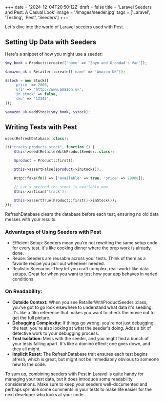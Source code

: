 +++
date = '2024-12-04T20:50:12Z'
draft = false
title = 'Laravel Seeders and Pest: A Casual Look'
image = '/images/seeder.jpg'
tags = ['Laravel', 'Testing', 'Pest', 'Seeders']
+++

Let's dive into the world of Laravel seeders used with Pest.

## Setting Up Data with Seeders

Here's a snippet of how you might use a seeder:

<!--more-->


```php
$my_book = Product::create(['name' => "Zayn and Grandad's Van"]);

$amazon_uk = Retailer::create(['name' => 'Amazon UK']);

$stock = new Stock([
    'price' => 2000,
    'url' => 'http://www.amazon.uk',
    'in_stock' => false,
    'sku' => '12345',
]);

$amazon_uk->addStock($my_book, $stock);
```


## Writing Tests with Pest
```php
uses(RefreshDatabase::class);

it("tracks products stock", function () {
    $this->seed(RetailerWithProductSeeder::class);

    $product = Product::first();

    $this->assertFalse($product->inStock());

    Http::fake(fn() => ['available' => true, 'price' => 29900]);

    // Let's pretend the stock is available now
    $this->artisan('track');

    $this->assertTrue(Product::first()->inStock());
});
```
RefreshDatabase clears the database before each test, ensuring no old data messes with your results.

### Advantages of Using Seeders with Pest

- Efficient Setup: Seeders mean you're not rewriting the same setup code for every test. It's like cooking dinner where the prep work is already done.
- Reuse: Seeders are reusable across your tests. Think of them as a favorite recipe you pull out whenever needed.
- Realistic Scenarios: They let you craft complex, real-world-like data setups. Great for when you want to test how your app behaves in varied conditions

### On Readability:
- **Outside Context:** When you see RetailerWithProductSeeder::class, you've got to go look elsewhere to understand what data it's seeding. It's like a film reference that makes you want to check the movie out to get the full picture.
- **Debugging Complexity:** If things go wrong, you're not just debugging the test; you're also looking at what the seeder's doing. Adds a bit of detective work to your debugging process.
- **Test Isolation:** Mess with the seeder, and you might find a bunch of your tests falling apart. It's like a domino effect; one goes down, and they all might.
- **Implicit Reset:** The RefreshDatabase trait ensures each test begins afresh, which is great, but might not be immediately obvious to someone new to the code.


To sum up, combining seeders with Pest in Laravel is quite handy for managing your test data, but it does introduce some readability considerations. Make sure to keep your seeders well-documented and perhaps sprinkle some comments in your tests to make life easier for the next developer who looks at your code.